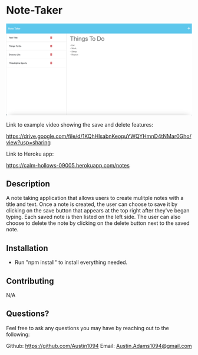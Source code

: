 # Note-Taker

![Screenshot of note taking app](./images/Note-Taker.png)

Link to example video showing the save and delete features:

https://drive.google.com/file/d/1KQhHlsabnKeopuYWQYHmnD4tNMar0Gho/view?usp=sharing

Link to Heroku app:

https://calm-hollows-09005.herokuapp.com/notes

## Description
  A note taking application that allows users to create mulitple notes with a title and text. Once a note is created, the user can choose to save it by clicking on the save button that appears at the top right after they've began typing. Each saved note is then listed on the left side. The user can also choose to delete the note by clicking on the delete button next to the saved note.

  ## Installation
  - Run "npm install" to install everything needed.

  ## Contributing
  N/A

  ## Questions?
  Feel free to ask any questions you may have by reaching out to the following:

  Github: https://github.com/Austin1094
  Email: Austin.Adams1094@gmail.com
